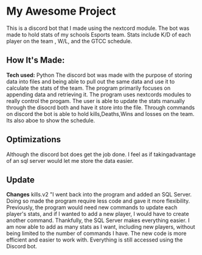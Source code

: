 # My Awesome Project
This is a discord bot that I made using the nextcord module. The bot was made to hold stats of my schools Esports team. Stats include K/D of each player on the team , W/L, and the GTCC schedule. 

## How It's Made:

**Tech used:** Python
The discord bot was made with the purpose of storing data into files and being able to pull out the same data and use it to calculate the stats of the team. The program primarily focuses on appending data and retrieving it. The program uses nextcords modules to really control the progam. The user is able to update the stats manually through the disocrd both and have it store into the file. Through commands on discord the bot is able to hold kills,Deaths,Wins and losses on the team. Its also aboe to show the schedule.


## Optimizations
Although the discord bot does get the job done. I feel as if takingadvantage of an sql server would let me store the data easier.

## Update
**Changes** kills.v2
"I went back into the program and added an SQL Server. Doing so made the program require less code and gave it more flexibility. Previously, the program would need new commands to update each player's stats, and if I wanted to add a new player, I would have to create another command. Thankfully, the SQL Server makes everything easier. I am now able to add as many stats as I want, including new players, without being limited to the number of commands I have. The new code is more efficient and easier to work with. Everything is still accessed using the Discord bot.







